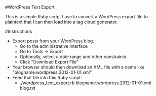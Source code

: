 #WordPress Text Export

This is a simple Ruby script I use to convert a WordPress export file to
plaintext that I can then load into a tag cloud generator.

#Instructions

 - Export posts from your WordPress blog.
   - Go to the administrative interface
   - Go to Tools -> Export
   - Optionally, select a date range and other constraints
   - Click "Download Export File"
 - Your browser should then download an XML file with a name like "blogname.wordpress.2012-01-01.xml"
 - Feed that file into this Ruby script:
   - ./wordpress_text_export.rb blogname.wordpress.2012-01-01.xml blog.txt
